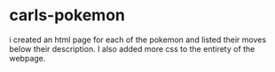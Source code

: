# carls-pokemon
i created an html page for each of the pokemon  and listed their moves below their description. I also added more css to the entirety of the webpage.
